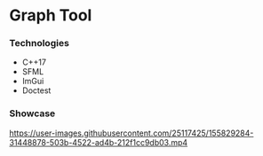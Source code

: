 # Graph Tool
### Technologies
- C++17
- SFML
- ImGui
- Doctest

### Showcase
https://user-images.githubusercontent.com/25117425/155829284-31448878-503b-4522-ad4b-212f1cc9db03.mp4

